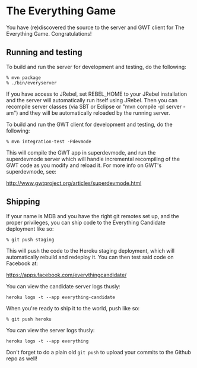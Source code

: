 # The Everything Game

You have (re)discovered the source to the server and GWT client for The Everything Game.
Congratulations!

## Running and testing

To build and run the server for development and testing, do the following:

    % mvn package
    % ./bin/everyserver

If you have access to JRebel, set REBEL_HOME to your JRebel installation and the server will
automatically run itself using JRebel. Then you can recompile server classes (via SBT or Eclipse or
"mvn compile -pl server -am") and they will be automatically reloaded by the running server.

To build and run the GWT client for development and testing, do the following:

    % mvn integration-test -Pdevmode

This will compile the GWT app in superdevmode, and run the superdevmode server which will handle
incremental recompiling of the GWT code as you modify and reload it. For more info on GWT's
superdevmode, see:

http://www.gwtproject.org/articles/superdevmode.html

## Shipping

If your name is MDB and you have the right git remotes set up, and the proper privileges, you can
ship code to the Everything Candidate deployment like so:

    % git push staging

This will push the code to the Heroku staging deployment, which will automatically rebuild and
redeploy it. You can then test said code on Facebook at:

https://apps.facebook.com/everythingcandidate/

You can view the candidate server logs thusly:

    heroku logs -t --app everything-candidate

When you're ready to ship it to the world, push like so:

    % git push heroku

You can view the server logs thusly:

    heroku logs -t --app everything

Don't forget to do a plain old `git push` to upload your commits to the Github repo as well!
